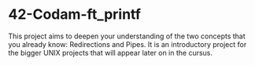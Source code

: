 # 42-Codam-ft_printf
This project aims to deepen your understanding of the two concepts that you already know: Redirections and Pipes. It is an introductory project for the bigger UNIX projects that will appear later on in the cursus.
